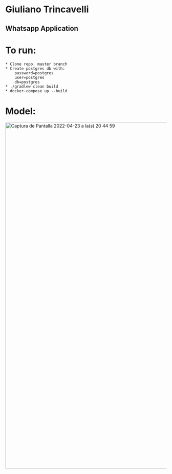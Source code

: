 # Giuliano Trincavelli

## Whatsapp Application

# To run:
    * Clone repo. master branch
    * Create postgres db with:
        password=postgres
        user=postgres
        db=postgres
    * ./gradlew clean build
    * docker-compose up --build
    
# Model:

<img width="1081" alt="Captura de Pantalla 2022-04-23 a la(s) 20 44 59" src="https://user-images.githubusercontent.com/38666666/164949766-ee51b928-49a6-4feb-8484-4cc30b24a65d.png">

